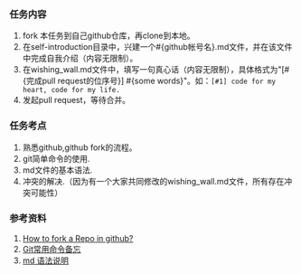 ### 任务内容

1. fork 本任务到自己github仓库，再clone到本地。
2. 在self-introduction目录中，兴建一个#{github帐号名}.md文件，并在该文件中完成自我介绍（内容无限制）。
3. 在wishing_wall.md文件中，填写一句真心话（内容无限制），具体格式为"[#{完成pull request的位序号}] #{some words}"。如：`[#1] code for my heart, code for my life.`
4. 发起pull request，等待合并。
  


### 任务考点

1. 熟悉github,github fork的流程。
2. git简单命令的使用.
3. md文件的基本语法.
4. 冲突的解决.（因为有一个大家共同修改的wishing_wall.md文件，所有存在冲突可能性）

### 参考资料
1. [How to fork a Repo in github?](https://help.github.com/articles/fork-a-repo)
2. [Git常用命令备忘](http://robbinfan.com/blog/34/git-common-command)
3. [md 语法说明](http://markdown.tw/)
